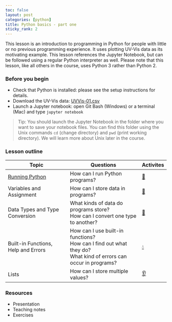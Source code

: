 ```yaml
---
toc: false
layout: post
categories: [python]
title: Python basics - part one
sticky_rank: 2
---
```


This lesson is an introduction to programming in Python for people with little or no previous programming experience. It uses plotting UV-Vis data as its motivating example. This lesson references the Jupyter Notebook, but can be followed using a regular Python interpreter as well. Please note that this lesson, like all others in the course, uses Python 3 rather than Python 2.

### Before you begin

- Check that Python is installed: please see the setup instructions for details.
- Download the UV-Vis data: [UVVis-01.csv]()
- Launch a Jupyter notebook: open Git Bash (Windows) or a terminal (Mac) and type `jupyter notebook`

> Tip: You should launch the Jupyter Notebook in the folder where you want to save your notebook files. You can find this folder using the Unix commands `cd` (change directory) and `pwd` (print working directory). We will learn more about Unix later in the course.
 

### Lesson outline

| Topic | Questions | Activites |
|-------|-----------|-----------|
|[Running Python](https://nu-cem.github.io/CompPhys/python/2021/08/02/01-Running_Python)|How can I run Python programs? | [:running:]() |
|Variables and Assignment| How can I store data in programs? | [:nail_care:]() |
| Data Types and Type Conversion| What kinds of data do programs store? <br/> How can I convert one type to another? | [:dancer:]() |
| Built-in Functions, Help and Errors |  How can I use built-in functions?<br/> How can I find out what they do?<br/> What kind of errors can occur in programs? | [:droplet:]() |
|Lists| How can I store multiple values? | [:ear:]() |


### Resources

- Presentation
- Teaching notes
- Exercises
